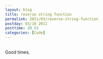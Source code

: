 ```yaml
---
layout: blog
title: reverse string function
permalink: 2011/03/reverse-string-function
postday: 03/18 2011
posttime: 20_53
categories: [Code]
---
```


<BR/>
Good times.

<script src="https://gist.github.com/876814.js?file=reverse_string.rb"></script>
